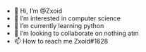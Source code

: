 - 👋 Hi, I’m @Zxoid
- 👀 I’m interested in computer science
- 🌱 I’m currently learning python
- 💞️ I’m looking to collaborate on nothing atm
- 📫 How to reach me Zxoid#1628

<!---
Zxoid/Zxoid is a ✨ special ✨ repository because its `README.md` (this file) appears on your GitHub profile.
You can click the Preview link to take a look at your changes.
--->
